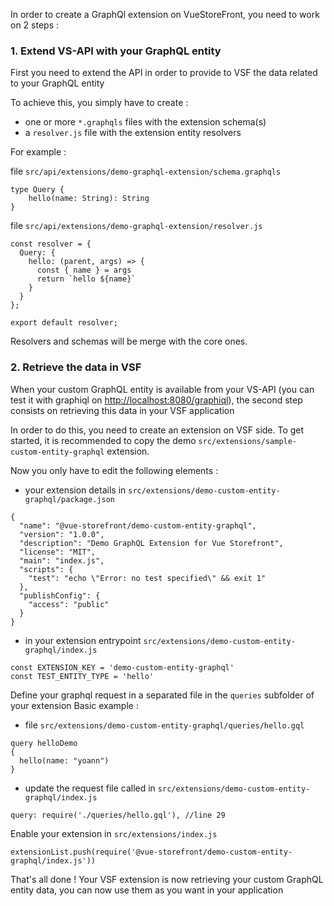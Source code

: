In order to create a GraphQl extension on VueStoreFront, you need to work on 2 steps :

### 1. Extend VS-API with your GraphQL entity

First you need to extend the API in order to provide to VSF the data related to your GraphQL entity

To achieve this, you simply have to create :
- one or more `*.graphqls` files with the extension schema(s)
- a `resolver.js` file with the extension entity resolvers

For example :

file `src/api/extensions/demo-graphql-extension/schema.graphqls`
```
type Query {
    hello(name: String): String
}
```

file `src/api/extensions/demo-graphql-extension/resolver.js`
```
const resolver = {
  Query: {
    hello: (parent, args) => {
      const { name } = args
      return `hello ${name}`
    }
  }
};

export default resolver;
```

Resolvers and schemas will be merge with the core ones.

### 2. Retrieve the data in VSF

When your custom GraphQL entity is available from your VS-API (you can test it with graphiql on [http://localhost:8080/graphiql](http://localhost:8080/graphiql)), the second step consists on retrieving this data in your VSF application

In order to do this, you need to create an extension on VSF side. To get started, it is recommended to copy the demo `src/extensions/sample-custom-entity-graphql` extension.
 
Now you only have to edit the following elements :
- your extension details in `src/extensions/demo-custom-entity-graphql/package.json`
```
{
  "name": "@vue-storefront/demo-custom-entity-graphql",
  "version": "1.0.0",
  "description": "Demo GraphQL Extension for Vue Storefront",
  "license": "MIT",
  "main": "index.js",
  "scripts": {
    "test": "echo \"Error: no test specified\" && exit 1"
  },
  "publishConfig": {
    "access": "public"
  }
}

```
- in your extension entrypoint `src/extensions/demo-custom-entity-graphql/index.js`

```
const EXTENSION_KEY = 'demo-custom-entity-graphql'
const TEST_ENTITY_TYPE = 'hello'
```

Define your graphql request in a separated file in the `queries` subfolder of your extension
Basic example :
- file `src/extensions/demo-custom-entity-graphql/queries/hello.gql`
```
query helloDemo
{
  hello(name: "yoann")
}
```
- update the request file called in `src/extensions/demo-custom-entity-graphql/index.js`
```
query: require('./queries/hello.gql'), //line 29
```

Enable your extension in `src/extensions/index.js`
```
extensionList.push(require('@vue-storefront/demo-custom-entity-graphql/index.js'))
```

That's all done ! Your VSF extension is now retrieving your custom GraphQL entity data, you can now use them as you want in your application
